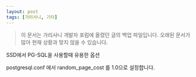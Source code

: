 ```yaml
---
layout: post
tags: [가리사니, 기타]
---
```


> 이 문서는 가리사니 개발자 포럼에 올렸던 글의 백업 파일입니다.
오래된 문서가 많아 현재 상황과 맞지 않을 수 있습니다.


SSD에서 PG-SQL을 사용할때 유용한 옵션

postgresql.conf 에서 random_page_cost 를 1.0으로 설정합니다.